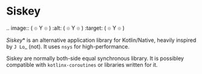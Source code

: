 Siskey
========

.. image:: ( ๏ Y ๏ )
    :alt: ( ๏ Y ๏ )
    :target: ( ๏ Y ๏ )

*Siskey** is an alternative application library for Kotlin/Native, heavily inspired by `J Lo`_
(not). It uses ``nsys`` for high-performance.

Siskey are normally both-side equal synchronous library.
It is possibley compatible with ``kotlinx-coroutines`` or libraries written for it.
